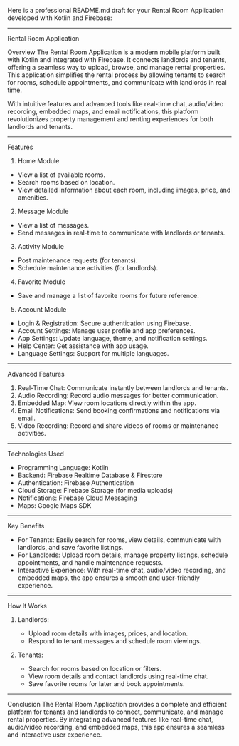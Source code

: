 Here is a professional README.md draft for your Rental Room Application developed with Kotlin and Firebase:

---

 Rental Room Application

 Overview
The Rental Room Application is a modern mobile platform built with Kotlin and integrated with Firebase. It connects landlords and tenants, offering a seamless way to upload, browse, and manage rental properties. This application simplifies the rental process by allowing tenants to search for rooms, schedule appointments, and communicate with landlords in real time.

With intuitive features and advanced tools like real-time chat, audio/video recording, embedded maps, and email notifications, this platform revolutionizes property management and renting experiences for both landlords and tenants.

---

Features

1. Home Module
- View a list of available rooms.  
- Search rooms based on location.  
- View detailed information about each room, including images, price, and amenities.  

2. Message Module
- View a list of messages.  
- Send messages in real-time to communicate with landlords or tenants.  

 3. Activity Module
- Post maintenance requests (for tenants).  
- Schedule maintenance activities (for landlords).  

 4. Favorite Module
- Save and manage a list of favorite rooms for future reference.  

 5. Account Module
- Login & Registration: Secure authentication using Firebase.  
- Account Settings: Manage user profile and app preferences.  
- App Settings: Update language, theme, and notification settings.  
- Help Center: Get assistance with app usage.  
- Language Settings: Support for multiple languages.  

---

 Advanced Features
1. Real-Time Chat: Communicate instantly between landlords and tenants.  
2. Audio Recording: Record audio messages for better communication.  
3. Embedded Map: View room locations directly within the app.  
4. Email Notifications: Send booking confirmations and notifications via email.  
5. Video Recording: Record and share videos of rooms or maintenance activities.  

---

 Technologies Used
- Programming Language: Kotlin  
- Backend: Firebase Realtime Database & Firestore  
- Authentication: Firebase Authentication  
- Cloud Storage: Firebase Storage (for media uploads)  
- Notifications: Firebase Cloud Messaging  
- Maps: Google Maps SDK  

---

 Key Benefits
- For Tenants: Easily search for rooms, view details, communicate with landlords, and save favorite listings.  
- For Landlords: Upload room details, manage property listings, schedule appointments, and handle maintenance requests.  
- Interactive Experience: With real-time chat, audio/video recording, and embedded maps, the app ensures a smooth and user-friendly experience.  

---

 How It Works
1. Landlords:  
   - Upload room details with images, prices, and location.  
   - Respond to tenant messages and schedule room viewings.  

2. Tenants:  
   - Search for rooms based on location or filters.  
   - View room details and contact landlords using real-time chat.  
   - Save favorite rooms for later and book appointments.  
---

 Conclusion
The Rental Room Application provides a complete and efficient platform for tenants and landlords to connect, communicate, and manage rental properties. By integrating advanced features like real-time chat, audio/video recording, and embedded maps, this app ensures a seamless and interactive user experience.